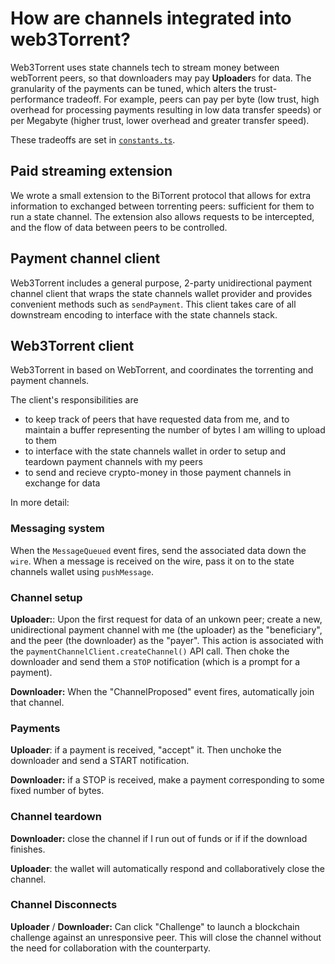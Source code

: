 # How are channels integrated into web3Torrent?

Web3Torrent uses state channels tech to stream money between webTorrent peers, so that downloaders may pay **Uploader**s for data. The granularity of the payments can be tuned, which alters the trust-performance tradeoff. For example, peers can pay per byte (low trust, high overhead for processing payments resulting in low data transfer speeds) or per Megabyte (higher trust, lower overhead and greater transfer speed).

These tradeoffs are set in [`constants.ts`](https://github.com/statechannels/monorepo/blob/master/packages/web3torrent/src/constants.ts).

## Paid streaming extension

We wrote a small extension to the BiTorrent protocol that allows for extra information to exchanged between torrenting peers: sufficient for them to run a state channel. The extension also allows requests to be intercepted, and the flow of data between peers to be controlled.

## Payment channel client

Web3Torrent includes a general purpose, 2-party unidirectional payment channel client that wraps the state channels wallet provider and provides convenient methods such as `sendPayment`. This client takes care of all downstream encoding to interface with the state channels stack.

## Web3Torrent client

Web3Torrent in based on WebTorrent, and coordinates the torrenting and payment channels.

The client's responsibilities are

- to keep track of peers that have requested data from me, and to maintain a buffer representing the number of bytes I am willing to upload to them
- to interface with the state channels wallet in order to setup and teardown payment channels with my peers
- to send and recieve crypto-money in those payment channels in exchange for data

In more detail:

### Messaging system

When the `MessageQueued` event fires, send the associated data down the `wire`. When a message is received on the wire, pass it on to the state channels wallet using `pushMessage`.

### Channel setup

**Uploader:**: Upon the first request for data of an unkown peer; create a new, unidirectional payment channel with me (the uploader) as the "beneficiary", and the peer (the downloader) as the "payer". This action is associated with the `paymentChannelClient.createChannel()` API call. Then choke the downloader and send them a `STOP` notification (which is a prompt for a payment).

**Downloader:** When the "ChannelProposed" event fires, automatically join that channel.

### Payments

**Uploader**: if a payment is received, "accept" it. Then unchoke the downloader and send a START notification.

**Downloader:** if a STOP is received, make a payment corresponding to some fixed number of bytes.

### Channel teardown

**Downloader:** close the channel if I run out of funds or if if the download finishes.

**Uploader**: the wallet will automatically respond and collaboratively close the channel.

### Channel Disconnects

**Uploader** / **Downloader:** Can click "Challenge" to launch a blockchain challenge against an unresponsive peer. This will close the channel without the need for collaboration with the counterparty.
